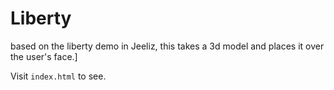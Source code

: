 # Liberty

based on the liberty demo in Jeeliz, this takes a 3d model and places it over the user's face.]

Visit `index.html` to see.